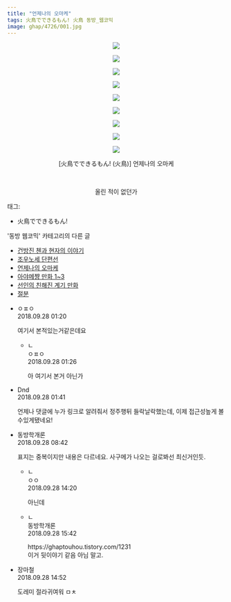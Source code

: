 ```yaml
---
title: "언제나의 오마케"
tags: 火鳥でできるもん! 火鳥 동방_웹코믹
image: ghap/4726/001.jpg
---
```

<div class="article">
<p style="text-align: center; clear: none; float: none;"><img src="{{ site.nasurl }}/ghap/4726/001.jpg"/></p>
<p style="text-align: center; clear: none; float: none;"><img src="{{ site.nasurl }}/ghap/4726/002.jpg"/></p>
<p style="text-align: center; clear: none; float: none;"><img src="{{ site.nasurl }}/ghap/4726/003.jpg"/></p>
<p style="text-align: center; clear: none; float: none;"><img src="{{ site.nasurl }}/ghap/4726/004.jpg"/></p>
<p style="text-align: center; clear: none; float: none;"><img src="{{ site.nasurl }}/ghap/4726/005.jpg"/></p>
<p style="text-align: center; clear: none; float: none;"><img src="{{ site.nasurl }}/ghap/4726/006.jpg"/></p>
<p style="text-align: center; clear: none; float: none;"><img src="{{ site.nasurl }}/ghap/4726/007.jpg"/></p>
<p style="text-align: center; clear: none; float: none;"><img src="{{ site.nasurl }}/ghap/4726/008.jpg"/></p>
<p style="text-align: center; clear: none; float: none;"><img src="{{ site.nasurl }}/ghap/4726/009.jpg"/></p>
<p style="text-align: center; clear: none; float: none;">[火鳥でできるもん! (火鳥)] 언제나의 오마케</p>
<p style="text-align: center; clear: none; float: none;"><br/></p>
<p style="text-align: center; clear: none; float: none;">올린 적이 없던가</p>
</div><div class="tagTrail">
<p>태그: </p>
<ul>
<li>火鳥でできるもん!</li>
</ul>
</div><div class="another">
<p>'동방 웹코믹' 카테고리의 다른 글</p>
<ul>
<li><a href="/2018-09-30-ghap_4732">건방진 첸과 현자의 이야기</a></li>
<li><a href="/2018-09-30-ghap_4731">조우노세 단편선</a></li>
<li><a href="/2018-09-28-ghap_4726">언제나의 오마케</a></li>
<li><a href="/2018-09-26-ghap_4723">아야메쨩 만화 1~3</a></li>
<li><a href="/2018-09-26-ghap_4722">선인의 친해진 계기 만화</a></li>
<li><a href="/2018-09-26-ghap_4721">절분</a></li>
</ul>
</div><div class="cb_module cb_fluid">
<div class="cb_wrt cb_profile">
<div class="comment">
<ul>
<li class="cb_thumb_off" id="comment15340899">
<div class="cb_comment_area">
<div class="cb_info_area">
<div class="cb_section">
<span class="cb_nick_name">ㅇㅍㅇ</span>
</div>
<div class="cb_section">
<span class="cb_date">2018.09.28 01:20 </span>
</div>
</div>
<div class="cb_dsc_comment">
<p class="cb_dsc">
											여기서 본적있는거같은데요
										</p>
</div>
<ul>
<li class="cb_thumb_off" id="comment15340904">
<span class="cb_bu_subnode">ㄴ</span>
<div class="cb_comment_area">
<div class="cb_info_area">
<div class="cb_section">
<span class="cb_nick_name">ㅇㅍㅇ</span>
</div>
<div class="cb_section">
<span class="cb_date">2018.09.28 01:26 </span>
</div>
</div>
<div class="cb_dsc_comment">
<p class="cb_dsc">
																아 여기서 본거 아닌가
															</p>
</div>
</div>
</li>
</ul>
</div></li>
<li class="cb_thumb_off" id="comment15340913">
<div class="cb_comment_area">
<div class="cb_info_area">
<div class="cb_section">
<span class="cb_nick_name">Dnd</span>
</div>
<div class="cb_section">
<span class="cb_date">2018.09.28 01:41 </span>
</div>
</div>
<div class="cb_dsc_comment">
<p class="cb_dsc">
											언제나 댓글에 누가 링크로 알려줘서 정주행뒤 들락날락했는데, 이제 접근성높게 볼수있게됐네요!
										</p>
</div>
</div></li>
<li class="cb_thumb_off" id="comment15341044">
<div class="cb_comment_area">
<div class="cb_info_area">
<div class="cb_section">
<span class="cb_nick_name">동방학개론</span>
</div>
<div class="cb_section">
<span class="cb_date">2018.09.28 08:42 </span>
</div>
</div>
<div class="cb_dsc_comment">
<p class="cb_dsc">
											표지는 중복이지만 내용은 다르네요. 사구메가 나오는 걸로봐선 최신거인듯.
										</p>
</div>
<ul>
<li class="cb_thumb_off" id="comment15341181">
<span class="cb_bu_subnode">ㄴ</span>
<div class="cb_comment_area">
<div class="cb_info_area">
<div class="cb_section">
<span class="cb_nick_name">ㅇㅇ</span>
</div>
<div class="cb_section">
<span class="cb_date">2018.09.28 14:20 </span>
</div>
</div>
<div class="cb_dsc_comment">
<p class="cb_dsc">
																아닌데
															</p>
</div>
</div>
</li>
<li class="cb_thumb_off" id="comment15341218">
<span class="cb_bu_subnode">ㄴ</span>
<div class="cb_comment_area">
<div class="cb_info_area">
<div class="cb_section">
<span class="cb_nick_name">동방학개론</span>
</div>
<div class="cb_section">
<span class="cb_date">2018.09.28 15:42 </span>
</div>
</div>
<div class="cb_dsc_comment">
<p class="cb_dsc">
																https://ghaptouhou.tistory.com/1231<br/>
이거 뒷이야기 같음 아님 말고.
															</p>
</div>
</div>
</li>
</ul>
</div></li>
<li class="cb_thumb_off" id="comment15341192">
<div class="cb_comment_area">
<div class="cb_info_area">
<div class="cb_section">
<span class="cb_nick_name">장마철</span>
</div>
<div class="cb_section">
<span class="cb_date">2018.09.28 14:52 </span>
</div>
</div>
<div class="cb_dsc_comment">
<p class="cb_dsc">
											도레미 절라귀여워 ㅁㅊ
										</p>
</div>
</div></li>
</ul>
</div>
</div><!-- commentList close -->
</div>